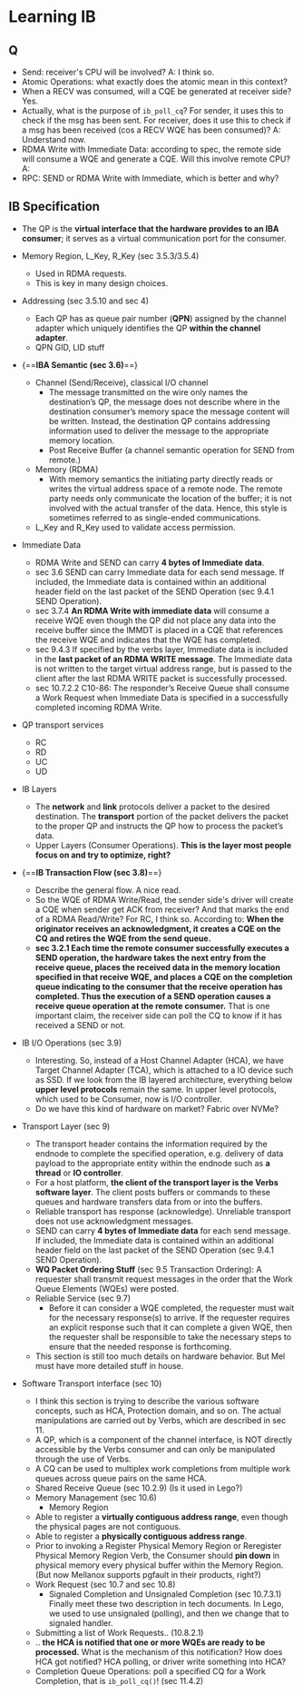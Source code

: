 # Learning IB

## Q
- Send: receiver's CPU will be involved? A: I think so.
- Atomic Operations: what exactly does the atomic mean in this context?
- When a RECV was consumed, will a CQE be generated at receiver side? Yes.
- Actually, what is the purpose of `ib_poll_cq`? For sender, it uses this to check if the msg has been sent. For receiver, does it use this to check if a msg has been received (cos a RECV WQE has been consumed)? A: Understand now.
- RDMA Write with Immediate Data: according to spec, the remote side will consume a WQE and generate a CQE. Will this involve remote CPU? A:
- RPC: SEND or RDMA Write with Immediate, which is better and why?

## IB Specification

- The QP is the __virtual interface that the hardware provides to an IBA consumer__; it serves as a virtual communication port for the consumer.

- Memory Region, L_Key, R_Key (sec 3.5.3/3.5.4)
    - Used in RDMA requests.
    - This is key in many design choices.

- Addressing (sec 3.5.10 and sec 4)
    - Each QP has as queue pair number (__QPN__) assigned by the channel
adapter which uniquely identifies the QP __within the channel adapter__.
    - QPN GID, LID stuff

- {==__IBA Semantic (sec 3.6)__==}
    - Channel (Send/Receive), classical I/O channel
        - The message transmitted on the wire only names the destination’s QP, the message does not describe where in the destination consumer’s memory space the message content will be written. Instead, the destination QP contains addressing information used to deliver the message to the appropriate memory location.
        - Post Receive Buffer (a channel semantic operation for SEND from remote.)
    - Memory (RDMA)
        - With memory semantics the initiating party directly reads or writes the virtual address space of a remote node. The remote party needs only communicate the location of the buffer; it is not involved with the actual transfer of the data. Hence, this style is sometimes referred to as single-ended communications.
	- L_Key and R_Key used to validate access permission.

- Immediate Data
    - RDMA Write and SEND can carry __4 bytes of Immediate data__.
    - sec 3.6 SEND can carry Immediate data for each send message. If included, the Immediate data is contained within an additional header field on the last packet of the SEND Operation (sec 9.4.1 SEND Operation).
    - sec 3.7.4 __An RDMA Write with immediate data__ will consume a receive WQE even though the QP did not place any data into the receive buffer since the IMMDT is placed in a CQE that references the receive WQE and indicates that the WQE has completed.
    - sec 9.4.3 If specified by the verbs layer, Immediate data is included in the __last packet of an RDMA WRITE message__. The Immediate data is not written to the target virtual address range, but is passed to the client after the last RDMA WRITE packet is successfully processed.
    - sec 10.7.2.2 C10-86: The responder’s Receive Queue shall consume a Work Request when Immediate Data is specified in a successfully completed incoming RDMA Write.

- QP transport services
    - RC
    - RD
    - UC
    - UD
- IB Layers
    - The __network__ and __link__ protocols deliver a packet to the desired destination. The __transport__ portion of the packet delivers the packet to the proper QP and instructs the QP how to process the packet’s data.
    - Upper Layers (Consumer Operations). __This is the layer most people focus on and try to optimize, right?__

- {==__IB Transaction Flow (sec 3.8)__==}
    - Describe the general flow. A nice read.
    - So the WQE of RDMA Write/Read, the sender side's driver will create a CQE when sender get ACK from receiver? And that marks the end of a RDMA Read/Write? For RC, I think so. According to: __When the originator receives an acknowledgment, it creates a CQE on the CQ and retires the WQE from the send queue.__
    - __sec 3.2.1 Each time the remote consumer successfully executes a SEND operation, the hardware takes the next entry from the receive queue, places the received data in the memory location specified in that receive WQE, and places a CQE on the completion queue indicating to the consumer that the receive operation has completed. Thus the execution of a SEND operation causes a receive queue operation at the remote consumer.__ That is one important claim, the receiver side can poll the CQ to know if it has received a SEND or not.

- IB I/O Operations (sec 3.9)
    - Interesting. So, instead of a Host Channel Adapter (HCA), we have Target Channel Adapter (TCA), which is attached to a IO device such as SSD. If we look from the IB layered architecture, everything below __upper level protocols__ remain the same. In upper level protocols, which used to be Consumer, now is I/O controller.
    - Do we have this kind of hardware on market? Fabric over NVMe?

- Transport Layer (sec 9)
    - The transport header contains the information required by the endnode to complete the specified operation, e.g. delivery of data payload to the appropriate entity within the endnode such as __a thread__ or __IO controller__.
    - For a host platform, __the client of the transport layer is the Verbs software layer__. The client posts buffers or commands to these queues and hardware transfers data from or into the buffers.
    - Reliable transport has response (acknowledge). Unreliable transport does not use acknowledgment messages.
    - SEND can carry __4 bytes of Immediate data__ for each send message. If included, the Immediate data is contained within an additional header field on the last packet of the SEND Operation (sec 9.4.1 SEND Operation).
    - __WQ Packet Ordering Stuff__ (sec 9.5 Transaction Ordering): A requester shall transmit request messages in the order that the Work Queue Elements (WQEs) were posted.
    - Reliable Service (sec 9.7)
        - Before it can consider a WQE completed, the requester must wait for the necessary response(s) to arrive. If the requester requires an explicit response such that it can complete a given WQE, then the requester shall be responsible to take the necessary steps to ensure that the needed response is forthcoming.
	- This section is still too much details on hardware behavior. But Mel must have more detailed stuff in house.

- Software Transport interface (sec 10)
    - I think this section is trying to describe the various software concepts, such as HCA, Protection domain, and so on. The actual manipulations are carried out by Verbs, which are described in sec 11.
    - A QP, which is a component of the channel interface, is NOT directly accessible by the Verbs consumer and can only be manipulated through the use of Verbs.
    - A CQ can be used to multiplex work completions from multiple work queues across queue pairs on the same HCA.
    - Shared Receive Queue (sec 10.2.9) (Is it used in Lego?)
    - Memory Management (sec 10.6)
        - Memory Region
	- Able to register a __virtually contiguous address range__, even though the physical pages are not contiguous.
	- Able to register a __physically contiguous address range__.
	- Prior to invoking a Register Physical Memory Region or Reregister Physical Memory Region Verb, the Consumer should __pin down__ in physical memory every physical buffer within the Memory Region. (But now Mellanox supports pgfault in their products, right?)
    - Work Request (sec 10.7 and sec 10.8)
        - Signaled Completion and Unsignaled Completion (sec 10.7.3.1) Finally meet these two description in tech documents. In Lego, we used to use unsignaled (polling), and then we change that to signaled handler.
	- Submitting a list of Work Requests.. (10.8.2.1)
	- .. __the HCA is notified that one or more WQEs are ready to be processed.__ What is the mechanism of this notification? How does HCA got notified? HCA polling, or driver write something into HCA?
	- Completion Queue Operations: poll a specified CQ for a Work Completion, that is `ib_poll_cq()`! (sec 11.4.2)
